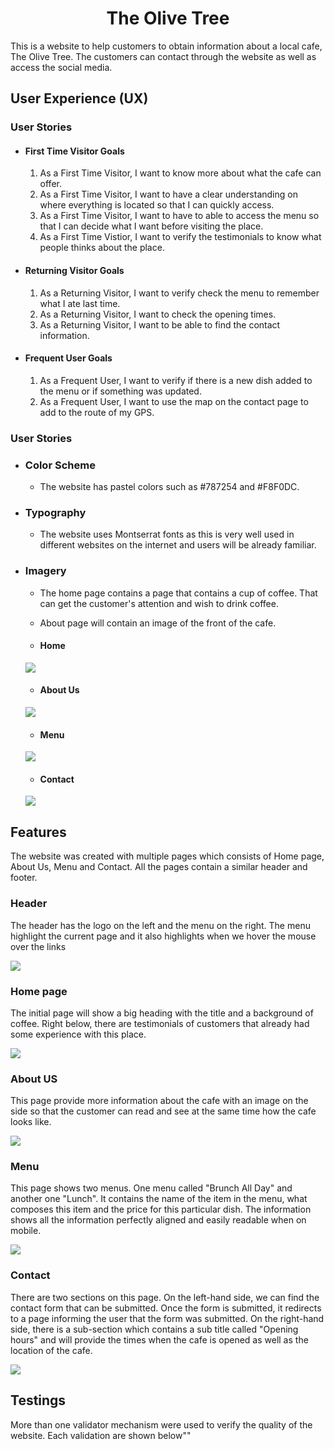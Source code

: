 <h1 align="center">The Olive Tree</h1>

This is a website to help customers to obtain information about a local cafe, The Olive Tree. The customers can contact through the website as well as access the social media.

## User Experience (UX)

### User Stories

  - #### First Time Visitor Goals
    1. As a First Time Visitor, I want to know more about what the cafe can offer.
    2. As a First Time Visitor, I want to have a clear understanding on where everything is located so that I can quickly access.
    3. As a First Time Visitor, I want to have to able to access the menu so that I can decide what I want before visiting the place.
    4. As a First Time Vistior, I want to verify the testimonials to know what people thinks about the place.

  - #### Returning Visitor Goals
    1. As a Returning Visitor, I want to verify check the menu to remember what I ate last time.
    2. As a Returning Visitor, I want to check the opening times.
    3. As a Returning Visitor, I want to be able to find the contact information.

  - #### Frequent User Goals
    1. As a Frequent User, I want to verify if there is a new dish added to the menu or if something was updated.
    2. As a Frequent User, I want to use the map on the contact page to add to the route of my GPS.
   
### User Stories

  - ### Color Scheme
    - The website has pastel colors such as #787254 and #F8F0DC.
  
  - ### Typography
    - The website uses Montserrat fonts as this is very well used in different websites on the internet and users will be already familiar.
    
  - ### Imagery
    - The home page contains a page that contains a cup of coffee. That can get the customer's attention and wish to drink coffee.
    - About page will contain an image of the front of the cafe.

    - #### Home
    <img src="https://github.com/rafaelallan/the-olive-tree/blob/main/assets/images/readme/home.png">

    - #### About Us
    <img src="https://github.com/rafaelallan/the-olive-tree/blob/main/assets/images/readme/aboutus.png">

    - #### Menu
    <img src="https://github.com/rafaelallan/the-olive-tree/blob/main/assets/images/readme/menu.png">

    - #### Contact
    <img src="https://github.com/rafaelallan/the-olive-tree/blob/main/assets/images/readme/contact.png">

## Features

The website was created with multiple pages which consists of Home page, About Us, Menu and Contact. All the pages contain a similar header and footer.

### Header

The header has the logo on the left and the menu on the right. The menu highlight the current page and it also highlights when we hover the mouse over the links

<img src="https://github.com/rafaelallan/the-olive-tree/blob/main/assets/images/readme/headermenu.gif">

### Home page

The initial page will show a big heading with the title and a background of coffee. Right below, there are testimonials of customers that already had some experience with this place.

<img src="https://github.com/rafaelallan/the-olive-tree/blob/main/assets/images/readme/homepage.png">

### About US

This page provide more information about the cafe with an image on the side so that the customer can read and see at the same time how the cafe looks like.

<img src="https://github.com/rafaelallan/the-olive-tree/blob/main/assets/images/readme/aboutuspage.png">

### Menu

This page shows two menus. One menu called "Brunch All Day" and another one "Lunch". It contains the name of the item in the menu, what composes this item and the price for this particular dish. The information shows all the information perfectly aligned and easily readable when on mobile.

<img src="https://github.com/rafaelallan/the-olive-tree/blob/main/assets/images/readme/menupage.png">

### Contact

There are two sections on this page. On the left-hand side, we can find the contact form that can be submitted. Once the form is submitted, it redirects to a page informing the user that the form was submitted. On the right-hand side, there is a sub-section which contains a sub title called "Opening hours" and will provide the times when the cafe is opened as well as the location of the cafe.

<img src="https://github.com/rafaelallan/the-olive-tree/blob/main/assets/images/readme/contactpage.png">

## Testings

More than one validator mechanism were used to verify the quality of the website. Each validation are shown below""

### 